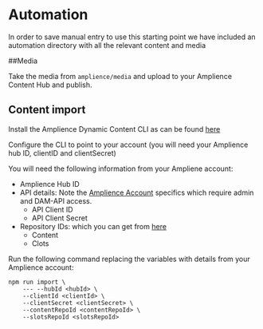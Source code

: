 # Automation

In order to save manual entry to use this starting point we have included an automation directory with all the relevant content and media

##Media

Take the media from `amplience/media` and upload to your Amplience Content Hub and publish.

## Content import

Install the Amplience Dynamic Content CLI as can be found [here](https://github.com/amplience/dc-cli)

Configure the CLI to point to your account (you will need your Amplience hub ID, clientID and clientSecret)

You will need the following information from your Ampliene account:
* Amplience Hub ID
* API details: Note the [Amplience Account](./amplience-account.md) specifics which require admin and DAM-API access.
    * API Client ID
    * API Client Secret
* Repository IDs: which you can get from [here](https://amplience.com/docs/intro/repositorysettings.html)
    * Content
    * Clots

Run the following command replacing the variables with details from your Amplience account:

```
npm run import \
    --- --hubId <hubId> \
    --clientId <clientId> \
    --clientSecret <clientSecret> \
    --contentRepoId <contentRepoId> \
    --slotsRepoId <slotsRepoId>
```